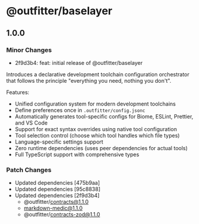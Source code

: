 # @outfitter/baselayer

## 1.0.0

### Minor Changes

- 2f9d3b4: feat: initial release of @outfitter/baselayer

Introduces a declarative development toolchain configuration orchestrator that follows the principle "everything you need, nothing you don't".

Features:

  - Unified configuration system for modern development toolchains
  - Define preferences once in `.outfitter/config.jsonc`
  - Automatically generates tool-specific configs for Biome, ESLint, Prettier, and VS Code
  - Support for exact syntax overrides using native tool configuration
  - Tool selection control (choose which tool handles which file types)
  - Language-specific settings support
  - Zero runtime dependencies (uses peer dependencies for actual tools)
  - Full TypeScript support with comprehensive types

### Patch Changes

- Updated dependencies [475b9aa]
- Updated dependencies [95c8838]
- Updated dependencies [2f9d3b4]
  - @outfitter/contracts@1.1.0
  - markdown-medic@1.1.0
  - @outfitter/contracts-zod@1.1.0

